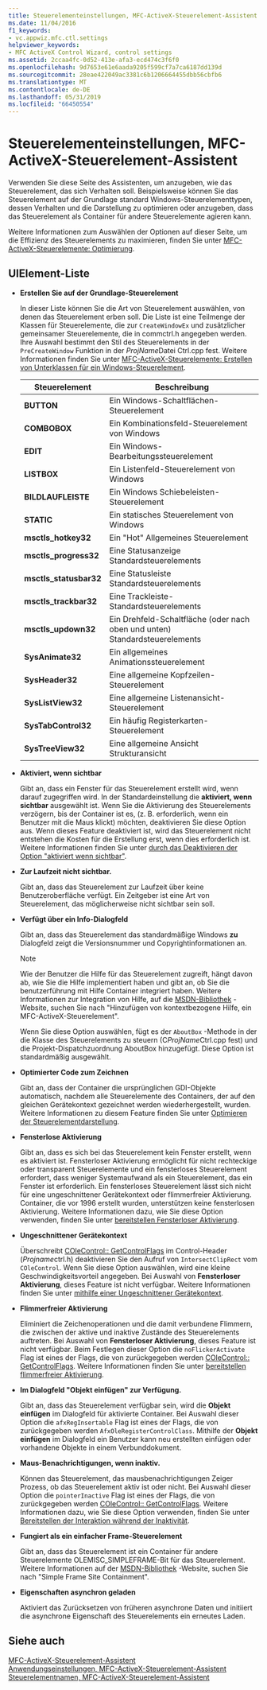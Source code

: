 ```yaml
---
title: Steuerelementeinstellungen, MFC-ActiveX-Steuerelement-Assistent
ms.date: 11/04/2016
f1_keywords:
- vc.appwiz.mfc.ctl.settings
helpviewer_keywords:
- MFC ActiveX Control Wizard, control settings
ms.assetid: 2ccaa4fc-0d52-413e-afa3-ecd474c3f6f0
ms.openlocfilehash: 9d7653e61e6aada9205f599cf7a7ca6187dd139d
ms.sourcegitcommit: 28eae422049ac3381c6b1206664455dbb56cbfb6
ms.translationtype: MT
ms.contentlocale: de-DE
ms.lasthandoff: 05/31/2019
ms.locfileid: "66450554"
---
```

# <a name="control-settings-mfc-activex-control-wizard"></a>Steuerelementeinstellungen, MFC-ActiveX-Steuerelement-Assistent

Verwenden Sie diese Seite des Assistenten, um anzugeben, wie das Steuerelement, das sich Verhalten soll. Beispielsweise können Sie das Steuerelement auf der Grundlage standard Windows-Steuerelementtypen, dessen Verhalten und die Darstellung zu optimieren oder anzugeben, dass das Steuerelement als Container für andere Steuerelemente agieren kann.

Weitere Informationen zum Auswählen der Optionen auf dieser Seite, um die Effizienz des Steuerelements zu maximieren, finden Sie unter [MFC-ActiveX-Steuerelemente: Optimierung](../../mfc/mfc-activex-controls-optimization.md).

## <a name="uielement-list"></a>UIElement-Liste

- **Erstellen Sie auf der Grundlage-Steuerelement**

   In dieser Liste können Sie die Art von Steuerelement auswählen, von denen das Steuerelement erben soll. Die Liste ist eine Teilmenge der Klassen für Steuerelemente, die zur `CreateWindowEx` und zusätzlicher gemeinsamer Steuerelemente, die in commctrl.h angegeben werden. Ihre Auswahl bestimmt den Stil des Steuerelements in der `PreCreateWindow` Funktion in der *ProjName*Datei Ctrl.cpp fest. Weitere Informationen finden Sie unter [MFC-ActiveX-Steuerelemente: Erstellen von Unterklassen für ein Windows-Steuerelement](../../mfc/mfc-activex-controls-subclassing-a-windows-control.md).

   |Steuerelement|Beschreibung|
   |-------------|-----------------|
   |**BUTTON**|Ein Windows-Schaltflächen-Steuerelement|
   |**COMBOBOX**|Ein Kombinationsfeld-Steuerelement von Windows|
   |**EDIT**|Ein Windows-Bearbeitungssteuerelement|
   |**LISTBOX**|Ein Listenfeld-Steuerelement von Windows|
   |**BILDLAUFLEISTE**|Ein Windows Schiebeleisten-Steuerelement|
   |**STATIC**|Ein statisches Steuerelement von Windows|
   |**msctls_hotkey32**|Ein "Hot" Allgemeines Steuerelement|
   |**msctls_progress32**|Eine Statusanzeige Standardsteuerelements|
   |**msctls_statusbar32**|Eine Statusleiste Standardsteuerelements|
   |**msctls_trackbar32**|Eine Trackleiste-Standardsteuerelements|
   |**msctls_updown32**|Ein Drehfeld-Schaltfläche (oder nach oben und unten) Standardsteuerelements|
   |**SysAnimate32**|Ein allgemeines Animationssteuerelement|
   |**SysHeader32**|Eine allgemeine Kopfzeilen-Steuerelement|
   |**SysListView32**|Eine allgemeine Listenansicht-Steuerelement|
   |**SysTabControl32**|Ein häufig Registerkarten-Steuerelement|
   |**SysTreeView32**|Eine allgemeine Ansicht Strukturansicht|

- **Aktiviert, wenn sichtbar**

   Gibt an, dass ein Fenster für das Steuerelement erstellt wird, wenn darauf zugegriffen wird. In der Standardeinstellung die **aktiviert, wenn sichtbar** ausgewählt ist. Wenn Sie die Aktivierung des Steuerelements verzögern, bis der Container ist es, (z. B. erforderlich, wenn ein Benutzer mit die Maus klickt) möchten, deaktivieren Sie diese Option aus. Wenn dieses Feature deaktiviert ist, wird das Steuerelement nicht entstehen die Kosten für die Erstellung erst, wenn dies erforderlich ist. Weitere Informationen finden Sie unter [durch das Deaktivieren der Option "aktiviert wenn sichtbar"](../../mfc/turning-off-the-activate-when-visible-option.md).

- **Zur Laufzeit nicht sichtbar.**

   Gibt an, dass das Steuerelement zur Laufzeit über keine Benutzeroberfläche verfügt. Ein Zeitgeber ist eine Art von Steuerelement, das möglicherweise nicht sichtbar sein soll.

- **Verfügt über ein Info-Dialogfeld**

   Gibt an, dass das Steuerelement das standardmäßige Windows **zu** Dialogfeld zeigt die Versionsnummer und Copyrightinformationen an.

   > [!NOTE]
   > Wie der Benutzer die Hilfe für das Steuerelement zugreift, hängt davon ab, wie Sie die Hilfe implementiert haben und gibt an, ob Sie die benutzerführung mit Hilfe Container integriert haben. Weitere Informationen zur Integration von Hilfe, auf die [MSDN-Bibliothek](https://go.microsoft.com/fwlink/p/?linkid=150542) -Website, suchen Sie nach "Hinzufügen von kontextbezogene Hilfe, ein MFC-ActiveX-Steuerelement".

   Wenn Sie diese Option auswählen, fügt es der `AboutBox` -Methode in der die Klasse des Steuerelements zu steuern (C*ProjName*Ctrl.cpp fest) und die Projekt-Dispatchzuordnung AboutBox hinzugefügt. Diese Option ist standardmäßig ausgewählt.

- **Optimierter Code zum Zeichnen**

   Gibt an, dass der Container die ursprünglichen GDI-Objekte automatisch, nachdem alle Steuerelemente des Containers, der auf den gleichen Gerätekontext gezeichnet werden wiederhergestellt, wurden. Weitere Informationen zu diesem Feature finden Sie unter [Optimieren der Steuerelementdarstellung](../../mfc/optimizing-control-drawing.md).

- **Fensterlose Aktivierung**

   Gibt an, dass es sich bei das Steuerelement kein Fenster erstellt, wenn es aktiviert ist. Fensterloser Aktivierung ermöglicht für nicht rechteckige oder transparent Steuerelemente und ein fensterloses Steuerelement erfordert, dass weniger Systemaufwand als ein Steuerelement, das ein Fenster ist erforderlich. Ein fensterloses Steuerelement lässt sich nicht für eine ungeschnittener Gerätekontext oder flimmerfreier Aktivierung. Container, die vor 1996 erstellt wurden, unterstützen keine fensterlosen Aktivierung. Weitere Informationen dazu, wie Sie diese Option verwenden, finden Sie unter [bereitstellen Fensterloser Aktivierung](../../mfc/providing-windowless-activation.md).

- **Ungeschnittener Gerätekontext**

   Überschreibt [COleControl:: GetControlFlags](../../mfc/reference/colecontrol-class.md#getcontrolflags) im Control-Header (*Projname*ctrl.h) deaktivieren Sie den Aufruf von `IntersectClipRect` vom `COleControl`. Wenn Sie diese Option auswählen, wird eine kleine Geschwindigkeitsvorteil angegeben. Bei Auswahl von **Fensterloser Aktivierung**, dieses Feature ist nicht verfügbar. Weitere Informationen finden Sie unter [mithilfe einer Ungeschnittener Gerätekontext](../../mfc/using-an-unclipped-device-context.md).

- **Flimmerfreier Aktivierung**

   Eliminiert die Zeichenoperationen und die damit verbundene Flimmern, die zwischen der aktive und inaktive Zustände des Steuerelements auftreten. Bei Auswahl von **Fensterloser Aktivierung**, dieses Feature ist nicht verfügbar. Beim Festlegen dieser Option die `noFlickerActivate` Flag ist eines der Flags, die von zurückgegeben werden [COleControl:: GetControlFlags](../../mfc/reference/colecontrol-class.md#getcontrolflags). Weitere Informationen finden Sie unter [bereitstellen flimmerfreier Aktivierung](../../mfc/providing-flicker-free-activation.md).

- **Im Dialogfeld "Objekt einfügen" zur Verfügung.**

   Gibt an, dass das Steuerelement verfügbar sein, wird die **Objekt einfügen** im Dialogfeld für aktivierte Container. Bei Auswahl dieser Option die `afxRegInsertable` Flag ist eines der Flags, die von zurückgegeben werden `AfxOleRegisterControlClass`. Mithilfe der **Objekt einfügen** im Dialogfeld ein Benutzer kann neu erstellten einfügen oder vorhandene Objekte in einem Verbunddokument.

- **Maus-Benachrichtigungen, wenn inaktiv.**

   Können das Steuerelement, das mausbenachrichtigungen Zeiger Prozess, ob das Steuerelement aktiv ist oder nicht. Bei Auswahl dieser Option die `pointerInactive` Flag ist eines der Flags, die von zurückgegeben werden [COleControl:: GetControlFlags](../../mfc/reference/colecontrol-class.md#getcontrolflags). Weitere Informationen dazu, wie Sie diese Option verwenden, finden Sie unter [Bereitstellen der Interaktion während der Inaktivität](../../mfc/providing-mouse-interaction-while-inactive.md).

- **Fungiert als ein einfacher Frame-Steuerelement**

   Gibt an, dass das Steuerelement ist ein Container für andere Steuerelemente OLEMISC_SIMPLEFRAME-Bit für das Steuerelement. Weitere Informationen auf der [MSDN-Bibliothek](https://go.microsoft.com/fwlink/p/?linkid=150542) -Website, suchen Sie nach "Simple Frame Site Containment".

- **Eigenschaften asynchron geladen**

   Aktiviert das Zurücksetzen von früheren asynchrone Daten und initiiert die asynchrone Eigenschaft des Steuerelements ein erneutes Laden.

## <a name="see-also"></a>Siehe auch

[MFC-ActiveX-Steuerelement-Assistent](../../mfc/reference/mfc-activex-control-wizard.md)<br/>
[Anwendungseinstellungen, MFC-ActiveX-Steuerelement-Assistent](../../mfc/reference/application-settings-mfc-activex-control-wizard.md)<br/>
[Steuerelementnamen, MFC-ActiveX-Steuerelement-Assistent](../../mfc/reference/control-names-mfc-activex-control-wizard.md)
